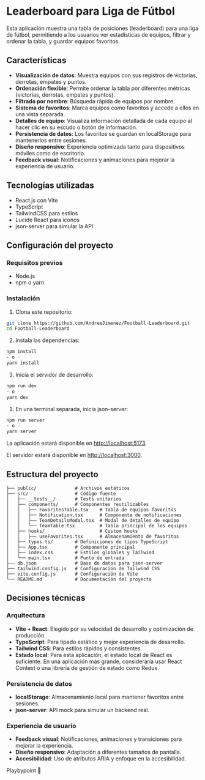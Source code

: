 # Leaderboard para Liga de Fútbol

Esta aplicación muestra una tabla de posiciones (leaderboard) para una liga de fútbol, permitiendo a los usuarios ver estadísticas de equipos, filtrar y ordenar la tabla, y guardar equipos favoritos.

## Características
- **Visualización de datos**: Muestra equipos con sus registros de victorias, derrotas, empates y puntos.
- **Ordenación flexible**: Permite ordenar la tabla por diferentes métricas (victorias, derrotas, empates y puntos).
- **Filtrado por nombre**: Búsqueda rápida de equipos por nombre.
- **Sistema de favoritos**: Marca equipos como favoritos y accede a ellos en una vista separada.
- **Detalles de equipo**: Visualiza información detallada de cada equipo al hacer clic en su escudo o botón de información.
- **Persistencia de datos**: Los favoritos se guardan en localStorage para mantenerlos entre sesiones.
- **Diseño responsivo**: Experiencia optimizada tanto para dispositivos móviles como de escritorio.
- **Feedback visual**: Notificaciones y animaciones para mejorar la experiencia de usuario.

## Tecnologías utilizadas

- React.js con Vite
- TypeScript
- TailwindCSS para estilos
- Lucide React para iconos
- json-server para simular la API

## Configuración del proyecto

### Requisitos previos

- Node.js
- npm o yarn

### Instalación

1. Clona este repositorio:
```bash
git clone https://github.com/AndreeJimenez/Football-Leaderboard.git
cd Football-Leaderboard
```


2. Instala las dependencias:
```bash
npm install
- o -
yarn install
```

3. Inicia el servidor de desarrollo:
```bash
npm run dev
- o -
yarn dev
```

1. En una terminal separada, inicia json-server:
```bash
npm run server
- o -
yarn server
```

La aplicación estará disponible en [http://localhost:5173](http://localhost:5173).

El servidor estará disponible en [http://localhost:3000](http://localhost:3001).

## Estructura del proyecto

```
├── public/              # Archivos estáticos
├── src/                 # Código fuente
│   ├── __tests__/       # Tests unitarios
│   ├── components/      # Componentes reutilizables
│   │   ├── FavoritesTable.tsx    # Tabla de equipos favoritos
│   │   ├── Notification.tsx      # Componente de notificaciones
│   │   ├── TeamDetailsModal.tsx  # Modal de detalles de equipo
│   │   └── TeamTable.tsx         # Tabla principal de los equipos
│   ├── hooks/                    # Custom hooks
│   │   ├── useFavorites.tsx      # Almacenamiento de favoritos
│   ├── types.ts/        # Definiciones de tipos TypeScript
│   ├── App.tsx          # Componente principal
│   ├── index.css        # Estilos globales y Tailwind
│   └── main.tsx         # Punto de entrada
├── db.json              # Base de datos para json-server
├── tailwind.config.js   # Configuración de Tailwind CSS
├── vite.config.js       # Configuración de Vite
└── README.md            # Documentación del proyecto
```

## Decisiones técnicas

### Arquitectura

- **Vite + React**: Elegido por su velocidad de desarrollo y optimización de producción.
- **TypeScript**: Para tipado estático y mejor experiencia de desarrollo.
- **Tailwind CSS**: Para estilos rápidos y consistentes.
- **Estado local**: Para esta aplicación, el estado local de React es suficiente. En una aplicación más grande, consideraría usar React Context o una librería de gestión de estado como Redux.

### Persistencia de datos

- **localStorage**: Almacenamiento local para mantener favoritos entre sesiones.
- **json-server**: API mock para simular un backend real.


### Experiencia de usuario

- **Feedback visual**: Notificaciones, animaciones y transiciones para mejorar la experiencia.
- **Diseño responsivo**: Adaptación a diferentes tamaños de pantalla.
- **Accesibilidad**: Uso de atributos ARIA y enfoque en la accesibilidad.

Playbypoint :green_heart: